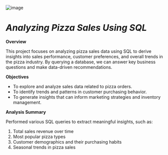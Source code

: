 ![image](https://github.com/user-attachments/assets/edc2b548-0398-41bf-8a5b-fc5a80395383)

# *Analyzing Pizza Sales Using SQL*

**Overview**

This project focuses on analyzing pizza sales data using SQL to derive insights into sales performance, customer preferences, and overall trends in the pizza industry. By querying a database, we can answer key business questions and make data-driven recommendations.

**Objectives**

* To explore and analyze sales data related to pizza orders.
* To identify trends and patterns in customer purchasing behavior.
* To generate insights that can inform marketing strategies and inventory management.


**Analysis Summary**

Performed various SQL queries to extract meaningful insights, such as:
1) Total sales revenue over time
2) Most popular pizza types
3) Customer demographics and their purchasing habits
4) Seasonal trends in pizza sales

